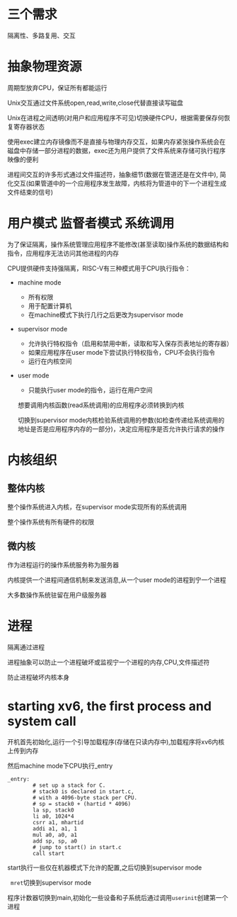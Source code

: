 # 三个需求
隔离性、多路复用、交互

# 抽象物理资源
周期型放弃CPU，保证所有都能运行

Unix交互通过文件系统open,read,write,close代替直接读写磁盘

Unix在进程之间透明(对用户和应用程序不可见)切换硬件CPU，根据需要保存何恢复寄存器状态

使用exec建立内存镜像而不是直接与物理内存交互，如果内存紧张操作系统会在磁盘中存储一部分进程的数据，exec还为用户提供了文件系统来存储可执行程序映像的便利

进程间交互的许多形式通过文件描述符，抽象细节(数据在管道还是在文件中), 简化交互(如果管道中的一个应用程序发生故障，内核将为管道中的下一个进程生成文件结束的信号)

# 用户模式 监督者模式 系统调用
为了保证隔离，操作系统管理应用程序不能修改(甚至读取)操作系统的数据结构和指令，应用程序无法访问其他进程的内存

CPU提供硬件支持强隔离，RISC-V有三种模式用于CPU执行指令：
- machine mode
  - 所有权限
  - 用于配置计算机
  - 在machine模式下执行几行之后更改为supervisor mode
- supervisor mode
  - 允许执行特权指令（启用和禁用中断，读取和写入保存页表地址的寄存器）
  - 如果应用程序在user mode下尝试执行特权指令，CPU不会执行指令
  - 运行在内核空间
- user mode
  - 只能执行user mode的指令，运行在用户空间

  想要调用内核函数(read系统调用)的应用程序必须转换到内核

  切换到supervisor mode内核检验系统调用的参数(如检查传递给系统调用的地址是否是应用程序内存的一部分)，决定应用程序是否允许执行请求的操作

# 内核组织

## 整体内核
整个操作系统进入内核，在supervisor mode实现所有的系统调用

整个操作系统有所有硬件的权限

## 微内核
作为进程运行的操作系统服务称为服务器

内核提供一个进程间通信机制来发送消息,从一个user mode的进程到宁一个进程

大多数操作系统驻留在用户级服务器

# 进程
隔离通过进程

进程抽象可以防止一个进程破坏或监视宁一个进程的内存,CPU,文件描述符

防止进程破坏内核本身

# starting xv6, the first process and system call
开机首先初始化,运行一个引导加载程序(存储在只读内存中),加载程序将xv6内核上传到内存

然后machine mode下CPU执行_entry
```
_entry:
        # set up a stack for C.
        # stack0 is declared in start.c,
        # with a 4096-byte stack per CPU.
        # sp = stack0 + (hartid * 4096)
        la sp, stack0
        li a0, 1024*4
        csrr a1, mhartid
        addi a1, a1, 1
        mul a0, a0, a1
        add sp, sp, a0
        # jump to start() in start.c
        call start
```
start执行一些仅在机器模式下允许的配置,之后切换到supervisor mode

` mret`切换到supervisor mode

程序计数器切换到main,初始化一些设备和子系统后通过调用`userinit`创建第一个进程


